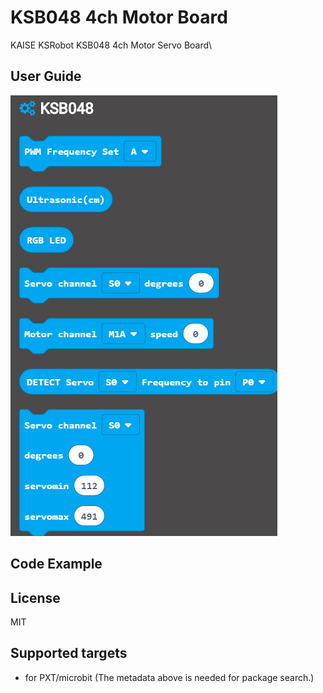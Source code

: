# KSB048 4ch Motor Board
KAISE KSRobot KSB048 4ch Motor Servo Board\

## User Guide 
![image](images/block.png)

## Code Example 

## License

MIT

## Supported targets

* for PXT/microbit
(The metadata above is needed for package search.)


